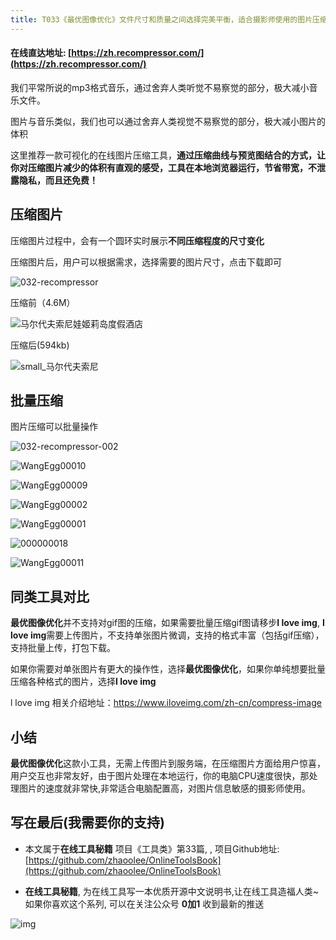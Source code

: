 ```yaml
---
title: T033《最优图像优化》文件尺寸和质量之间选择完美平衡，适合摄影师使用的图片压缩工具
---
```


####  在线直达地址: [https://zh.recompressor.com/](https://zh.recompressor.com/)

我们平常所说的mp3格式音乐，通过舍弃人类听觉不易察觉的部分，极大减小音乐文件。

图片与音乐类似，我们也可以通过舍弃人类视觉不易察觉的部分，极大减小图片的体积


这里推荐一款可视化的在线图片压缩工具，**通过压缩曲线与预览图结合的方式，让你对压缩图片减少的体积有直观的感受，工具在本地浏览器运行，节省带宽，不泄露隐私，而且还免费！**




## 压缩图片

压缩图片过程中，会有一个圆环实时展示**不同压缩程度的尺寸变化**

压缩图片后，用户可以根据需求，选择需要的图片尺寸，点击下载即可

![032-recompressor](https://www.v2fy.com/asset/0i/OnlineToolsBook/OnlineToolsBookMD/T033-recompressor.assets/032-recompressor.gif)

压缩前（4.6M）

![马尔代夫索尼娃姬莉岛度假酒店](https://www.v2fy.com/asset/0i/OnlineToolsBook/OnlineToolsBookMD/T033-recompressor.assets/%E9%A9%AC%E5%B0%94%E4%BB%A3%E5%A4%AB%E7%B4%A2%E5%B0%BC%E5%A8%83%E5%A7%AC%E8%8E%89%E5%B2%9B%E5%BA%A6%E5%81%87%E9%85%92%E5%BA%97.jpg)



压缩后(594kb)

![small_马尔代夫索尼](https://www.v2fy.com/asset/0i/OnlineToolsBook/OnlineToolsBookMD/T033-recompressor.assets/small_%E9%A9%AC%E5%B0%94%E4%BB%A3%E5%A4%AB%E7%B4%A2%E5%B0%BC.jpg)

## 批量压缩

图片压缩可以批量操作



![032-recompressor-002](https://www.v2fy.com/asset/0i/OnlineToolsBook/OnlineToolsBookMD/T033-recompressor.assets/032-recompressor-002.gif)



![WangEgg00010](https://www.v2fy.com/asset/0i/OnlineToolsBook/OnlineToolsBookMD/T033-recompressor.assets/WangEgg00010.gif)

![WangEgg00009](https://www.v2fy.com/asset/0i/OnlineToolsBook/OnlineToolsBookMD/T033-recompressor.assets/WangEgg00009.gif)

![WangEgg00002](https://www.v2fy.com/asset/0i/OnlineToolsBook/OnlineToolsBookMD/T033-recompressor.assets/WangEgg00002.gif)

![WangEgg00001](https://www.v2fy.com/asset/0i/OnlineToolsBook/OnlineToolsBookMD/T033-recompressor.assets/WangEgg00001.gif)

![000000018](https://www.v2fy.com/asset/0i/OnlineToolsBook/OnlineToolsBookMD/T033-recompressor.assets/000000018.gif)



![WangEgg00011](https://www.v2fy.com/asset/0i/OnlineToolsBook/OnlineToolsBookMD/T033-recompressor.assets/WangEgg00011.gif)


## 同类工具对比

**最优图像优化**并不支持对gif图的压缩，如果需要批量压缩gif图请移步**I love img**, **I love img**需要上传图片，不支持单张图片微调，支持的格式丰富（包括gif压缩），支持批量上传，打包下载。

如果你需要对单张图片有更大的操作性，选择**最优图像优化**，如果你单纯想要批量压缩各种格式的图片，选择**I love img**



l love img 相关介绍地址：https://www.iloveimg.com/zh-cn/compress-image


## 小结


**最优图像优化**这款小工具，无需上传图片到服务端，在压缩图片方面给用户惊喜，用户交互也非常友好，由于图片处理在本地运行，你的电脑CPU速度很快，那处理图片的速度就非常快,非常适合电脑配置高，对图片信息敏感的摄影师使用。



## 写在最后(我需要你的支持)

- 本文属于**在线工具秘籍** 项目《工具类》第33篇, , 项目Github地址: [https://github.com/zhaoolee/OnlineToolsBook](https://github.com/zhaoolee/OnlineToolsBook)

- **在线工具秘籍**, 为在线工具写一本优质开源中文说明书,让在线工具造福人类~ 如果你喜欢这个系列, 可以在关注公众号 **0加1** 收到最新的推送

![img](https://www.v2fy.com/asset/0i/ChromeAppHeroes/page/072_one_note_web_clipper.assets/jikemiji.png)
